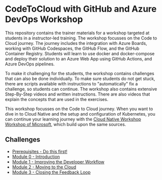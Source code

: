 # CodeToCloud with GitHub and Azure DevOps Workshop

This repository contains the trainer materials for a workshop targeted at students in a instructor-led training. The workshop focusses on the Code to Cloud journey. The journey includes the integration with Azure Boards, working with GitHub Codespaces, the GitHub Flow, and the GitHub Container Registry. Students will learn to use docker and docker-compose and deploy their solution to an Azure Web App using GitHub Actions, and Azure DevOps pipelines.

To make it challenging for the students, the workshop contains challenges that can also be done individually. To make sure students do not get stuck, there are scripts available with instructions to "automatically" fix a challenge, so students can continue. The workshop also contains extensive Step-By-Step videos and written instructions. There are also videos that explain the concepts that are used in the exercises.

This workshop focusses on the Code to Cloud journey. When you want to dive in to Cloud Native and the setup and configuration of Kubernetes, you can continue your learning journey with the [Cloud Native Workshop Workshop of Microsoft](https://github.com/microsoft/Cloud-Native-In-a-Day), which build upon the same sources. 

## Challenges

* [Prerequisites - Do this first!](Prequisites/Readme.md)
* [Module 0 - Introduction](Module0-Introduction/Introduction.md)
* [Module 1 - Improving the Developer Workflow](Module1-ImprovingDeveloperFlow/ImprovingDeveloperWorkflow.md)
* [Module 2 - Moving to the Cloud](Module2-MovingToTheCloud/MovingToTheCloud.md)
* [Module 3 - Closing the Feedback Loop](Module3-ClosingTheFeedbackLoop/ClosingTheFeedbackloop.md)
